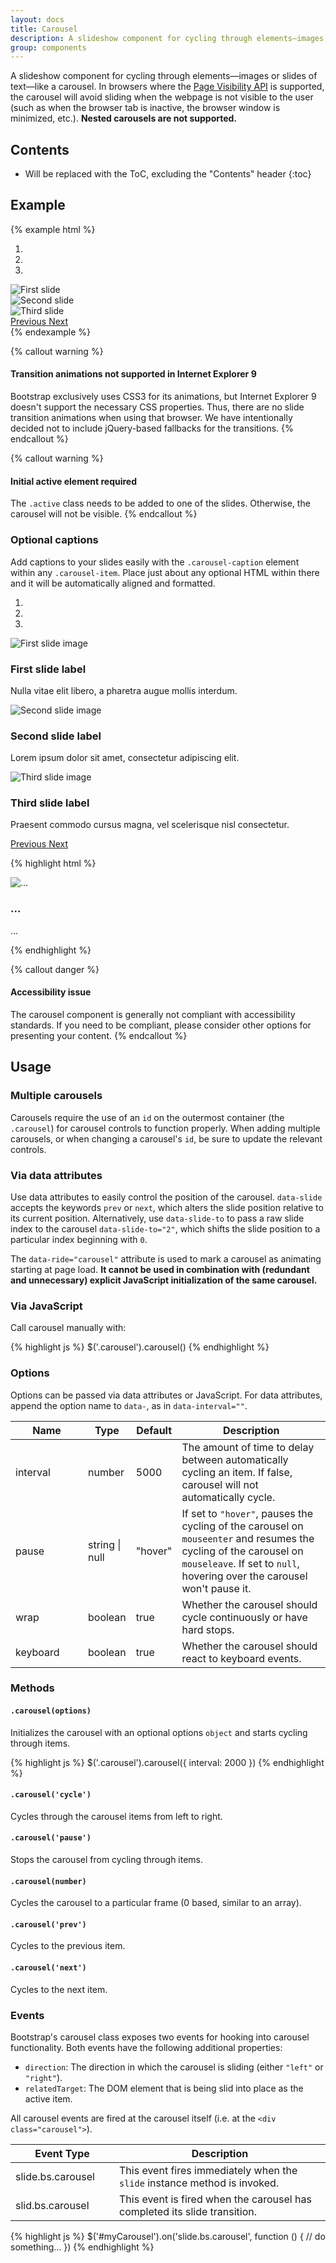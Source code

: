 ```yaml
---
layout: docs
title: Carousel
description: A slideshow component for cycling through elements—images or slides of text—like a carousel.
group: components
---
```


A slideshow component for cycling through elements—images or slides of text—like a carousel. In browsers where the [Page Visibility API](https://www.w3.org/TR/page-visibility/) is supported, the carousel will avoid sliding when the webpage is not visible to the user (such as when the browser tab is inactive, the browser window is minimized, etc.). **Nested carousels are not supported.**

## Contents

* Will be replaced with the ToC, excluding the "Contents" header
{:toc}

## Example

{% example html %}
<div id="carousel-example-generic" class="carousel slide" data-ride="carousel">
  <ol class="carousel-indicators">
    <li data-target="#carousel-example-generic" data-slide-to="0" class="active"></li>
    <li data-target="#carousel-example-generic" data-slide-to="1"></li>
    <li data-target="#carousel-example-generic" data-slide-to="2"></li>
  </ol>
  <div class="carousel-inner" role="listbox">
    <div class="carousel-item active">
      <img data-src="holder.js/900x500/auto/#777:#555/text:First slide" alt="First slide">
    </div>
    <div class="carousel-item">
      <img data-src="holder.js/900x500/auto/#666:#444/text:Second slide" alt="Second slide">
    </div>
    <div class="carousel-item">
      <img data-src="holder.js/900x500/auto/#555:#333/text:Third slide" alt="Third slide">
    </div>
  </div>
  <a class="left carousel-control" href="#carousel-example-generic" role="button" data-slide="prev">
    <span class="icon-prev" aria-hidden="true"></span>
    <span class="sr-only">Previous</span>
  </a>
  <a class="right carousel-control" href="#carousel-example-generic" role="button" data-slide="next">
    <span class="icon-next" aria-hidden="true"></span>
    <span class="sr-only">Next</span>
  </a>
</div>
{% endexample %}

{% callout warning %}
#### Transition animations not supported in Internet Explorer 9

Bootstrap exclusively uses CSS3 for its animations, but Internet Explorer 9 doesn't support the necessary CSS properties. Thus, there are no slide transition animations when using that browser. We have intentionally decided not to include jQuery-based fallbacks for the transitions.
{% endcallout %}

{% callout warning %}
#### Initial active element required

The `.active` class needs to be added to one of the slides. Otherwise, the carousel will not be visible.
{% endcallout %}

### Optional captions

Add captions to your slides easily with the `.carousel-caption` element within any `.carousel-item`. Place just about any optional HTML within there and it will be automatically aligned and formatted.

<div class="bd-example">
  <div id="carousel-example-captions" class="carousel slide" data-ride="carousel">
    <ol class="carousel-indicators">
      <li data-target="#carousel-example-captions" data-slide-to="0" class="active"></li>
      <li data-target="#carousel-example-captions" data-slide-to="1"></li>
      <li data-target="#carousel-example-captions" data-slide-to="2"></li>
    </ol>
    <div class="carousel-inner" role="listbox">
      <div class="carousel-item active">
        <img data-src="holder.js/900x500/auto/#777:#777" alt="First slide image">
        <div class="carousel-caption">
          <h3>First slide label</h3>
          <p>Nulla vitae elit libero, a pharetra augue mollis interdum.</p>
        </div>
      </div>
      <div class="carousel-item">
        <img data-src="holder.js/900x500/auto/#666:#666" alt="Second slide image">
        <div class="carousel-caption">
          <h3>Second slide label</h3>
          <p>Lorem ipsum dolor sit amet, consectetur adipiscing elit.</p>
        </div>
      </div>
      <div class="carousel-item">
        <img data-src="holder.js/900x500/auto/#555:#555" alt="Third slide image">
        <div class="carousel-caption">
          <h3>Third slide label</h3>
          <p>Praesent commodo cursus magna, vel scelerisque nisl consectetur.</p>
        </div>
      </div>
    </div>
    <a class="left carousel-control" href="#carousel-example-captions" role="button" data-slide="prev">
      <span class="icon-prev" aria-hidden="true"></span>
      <span class="sr-only">Previous</span>
    </a>
    <a class="right carousel-control" href="#carousel-example-captions" role="button" data-slide="next">
      <span class="icon-next" aria-hidden="true"></span>
      <span class="sr-only">Next</span>
    </a>
  </div>
</div>

{% highlight html %}
<div class="carousel-item">
  <img src="..." alt="...">
  <div class="carousel-caption">
    <h3>...</h3>
    <p>...</p>
  </div>
</div>
{% endhighlight %}

{% callout danger %}
#### Accessibility issue

The carousel component is generally not compliant with accessibility standards. If you need to be compliant, please consider other options for presenting your content.
{% endcallout %}

## Usage

### Multiple carousels

Carousels require the use of an `id` on the outermost container (the `.carousel`) for carousel controls to function properly. When adding multiple carousels, or when changing a carousel's `id`, be sure to update the relevant controls.

### Via data attributes

Use data attributes to easily control the position of the carousel. `data-slide` accepts the keywords `prev` or `next`, which alters the slide position relative to its current position. Alternatively, use `data-slide-to` to pass a raw slide index to the carousel `data-slide-to="2"`, which shifts the slide position to a particular index beginning with `0`.

The `data-ride="carousel"` attribute is used to mark a carousel as animating starting at page load. **It cannot be used in combination with (redundant and unnecessary) explicit JavaScript initialization of the same carousel.**

### Via JavaScript

Call carousel manually with:

{% highlight js %}
$('.carousel').carousel()
{% endhighlight %}

### Options

Options can be passed via data attributes or JavaScript. For data attributes, append the option name to `data-`, as in `data-interval=""`.

<div class="table-responsive">
  <table class="table table-bordered table-striped">
    <thead>
     <tr>
       <th style="width: 100px;">Name</th>
       <th style="width: 50px;">Type</th>
       <th style="width: 50px;">Default</th>
       <th>Description</th>
     </tr>
    </thead>
    <tbody>
     <tr>
       <td>interval</td>
       <td>number</td>
       <td>5000</td>
       <td>The amount of time to delay between automatically cycling an item. If false, carousel will not automatically cycle.</td>
     </tr>
     <tr>
       <td>pause</td>
       <td>string | null</td>
       <td>"hover"</td>
       <td>If set to <code>"hover"</code>, pauses the cycling of the carousel on <code>mouseenter</code> and resumes the cycling of the carousel on <code>mouseleave</code>. If set to <code>null</code>, hovering over the carousel won't pause it.</td>
     </tr>
     <tr>
       <td>wrap</td>
       <td>boolean</td>
       <td>true</td>
       <td>Whether the carousel should cycle continuously or have hard stops.</td>
     </tr>
     <tr>
       <td>keyboard</td>
       <td>boolean</td>
       <td>true</td>
       <td>Whether the carousel should react to keyboard events.</td>
     </tr>
    </tbody>
  </table>
</div>

### Methods

#### `.carousel(options)`

Initializes the carousel with an optional options `object` and starts cycling through items.

{% highlight js %}
$('.carousel').carousel({
  interval: 2000
})
{% endhighlight %}

#### `.carousel('cycle')`

Cycles through the carousel items from left to right.

#### `.carousel('pause')`

Stops the carousel from cycling through items.

#### `.carousel(number)`

Cycles the carousel to a particular frame (0 based, similar to an array).

#### `.carousel('prev')`

Cycles to the previous item.

#### `.carousel('next')`

Cycles to the next item.

### Events

Bootstrap's carousel class exposes two events for hooking into carousel functionality. Both events have the following additional properties:

- `direction`: The direction in which the carousel is sliding (either `"left"` or `"right"`).
- `relatedTarget`: The DOM element that is being slid into place as the active item.

All carousel events are fired at the carousel itself (i.e. at the `<div class="carousel">`).

<div class="table-responsive">
  <table class="table table-bordered table-striped">
    <thead>
     <tr>
       <th style="width: 150px;">Event Type</th>
       <th>Description</th>
     </tr>
    </thead>
    <tbody>
     <tr>
       <td>slide.bs.carousel</td>
       <td>This event fires immediately when the <code>slide</code> instance method is invoked.</td>
     </tr>
     <tr>
       <td>slid.bs.carousel</td>
       <td>This event is fired when the carousel has completed its slide transition.</td>
     </tr>
    </tbody>
  </table>
</div>

{% highlight js %}
$('#myCarousel').on('slide.bs.carousel', function () {
  // do something…
})
{% endhighlight %}
